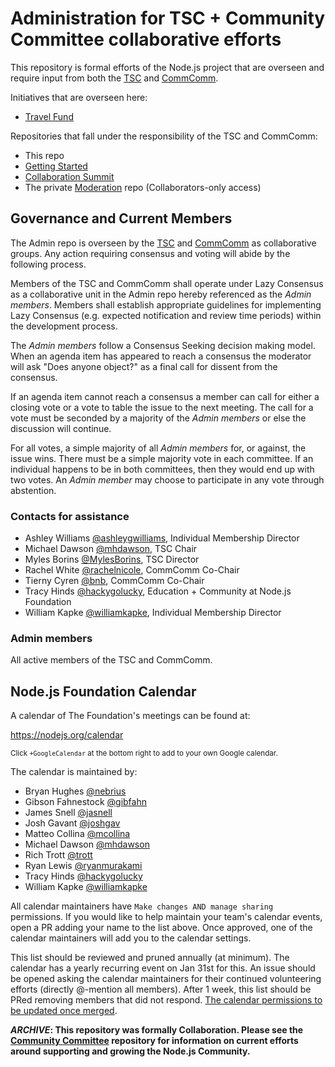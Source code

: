 # Administration for TSC + Community Committee collaborative efforts
This repository is formal efforts of the Node.js project that are overseen and require input from both the [TSC](https://github.com/nodejs/TSC) and [CommComm](https://github.com/nodejs/community-committee).

Initiatives that are overseen here:
- [Travel Fund](https://github.com/nodejs/admin/blob/master/MEMBER_TRAVEL_FUND.MD)

Repositories that fall under the responsibility of the TSC and CommComm:

- This repo
- [Getting Started](https://github.com/nodejs/getting-started)
- [Collaboration Summit](https://github.com/nodejs/summit)
- The private [Moderation](https://github.com/nodejs/moderation) repo (Collaborators-only access)

## Governance and Current Members

The Admin repo is overseen by the [TSC](https://github.com/nodejs/TSC) and [CommComm](https://github.com/nodejs/community-committee) as collaborative groups. Any action requiring consensus and voting will abide by the following process.

Members of the TSC and CommComm shall operate under Lazy Consensus as a collaborative unit in the Admin repo hereby referenced as the *Admin members*. Members shall establish appropriate guidelines for implementing Lazy Consensus (e.g. expected notification and review time periods) within the development process.

The *Admin members* follow a Consensus Seeking decision making model. When an agenda item has appeared to reach a consensus the moderator will ask "Does anyone object?" as a final call for dissent from the consensus.

If an agenda item cannot reach a consensus a member can call for either a closing vote or a vote to table the issue to the next meeting. The call for a vote must be seconded by a majority of the *Admin members* or else the discussion will continue.

For all votes, a simple majority of all *Admin members* for, or against, the issue wins. There must be a simple majority vote in each committee. If an individual happens to be in both committees, then they would end up with two votes. An *Admin member* may choose to participate in any vote through abstention.

### Contacts for assistance
- Ashley Williams [@ashleygwilliams](https://github.com/ashleygwilliams), Individual Membership Director
- Michael Dawson [@mhdawson](https://github.com/mhdawson), TSC Chair
- Myles Borins [@MylesBorins](https://github.com/MylesBorins), TSC Director
- Rachel White [@rachelnicole](https://github.com/rachelnicole), CommComm Co-Chair
- Tierny Cyren [@bnb](https://github.com/bnb), CommComm Co-Chair
- Tracy Hinds [@hackygolucky](https://github.com/hackygolucky), Education + Community at Node.js Foundation
- William Kapke [@williamkapke](https://github.com/williamkapke), Individual Membership Director

### Admin members
All active members of the TSC and CommComm.

## Node.js Foundation Calendar
A calendar of The Foundation's meetings can be found at:

https://nodejs.org/calendar

<sup>Click `+GoogleCalendar` at the bottom right to add to your own Google calendar.</sup>

The calendar is maintained by:
- Bryan Hughes [@nebrius](https://github.com/nebrius)
- Gibson Fahnestock [@gibfahn](https://github.com/gibfahn)
- James Snell [@jasnell](https://github.com/jasnell)
- Josh Gavant [@joshgav](https://github.com/joshgav)
- Matteo Collina [@mcollina](https://github.com/mcollina)
- Michael Dawson [@mhdawson](https://github.com/mhdawson)
- Rich Trott [@trott](https://github.com/trott)
- Ryan Lewis [@ryanmurakami](https://github.com/ryanmurakami)
- Tracy Hinds [@hackygolucky](https://github.com/hackygolucky)
- William Kapke [@williamkapke](https://github.com/williamkapke)

All calendar maintainers have `Make changes AND manage sharing` permissions. If you would like to help maintain your team's calendar events, open a PR adding your name to the list above. Once approved, one of the calendar maintainers will add you to the calendar settings.

This list should be reviewed and pruned annually (at minimum). The calendar has a yearly recurring event on Jan 31st for this. An issue should be opened asking the calendar maintainers for their continued volunteering efforts (directly @-mention all members). After 1 week, this list should be PRed removing members that did not respond. [The calendar permissions to be updated once merged](https://support.google.com/a/answer/117596?hl=en).

***ARCHIVE*: This repository was formally Collaboration. Please see the [Community Committee](https://github.com/nodejs/community-committee) repository for information on current efforts around supporting and growing the Node.js Community.**
